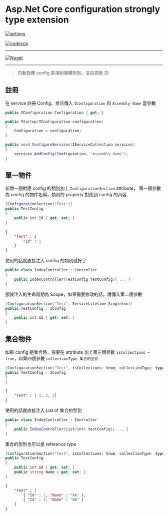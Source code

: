 # Asp.Net Core configuration strongly type extension

[![actions](https://github.com/cashwu/Cashwu.AspNetCore.Configuration/workflows/.NET%20Core/badge.svg?branch=master)](https://github.com/cashwu/Cashwu.AspNetCore.Configuration/actions)

[![codecov](https://codecov.io/gh/cashwu/Cashwu.AspNetCore.Configuration/branch/master/graph/badge.svg)](https://codecov.io/gh/cashwu/Cashwu.AspNetCore.Configuration)

---

[![Nuget](https://img.shields.io/badge/Nuget-Cashwu.AspnetCore.Configuration-blue.svg)](https://www.nuget.org/packages/Cashwu.AspnetCore.Configuration)

---

> 自動對應 config 區塊到實體型別，並註冊到 DI

## 註冊

在 service 註冊 Config，並且傳入 `IConfiguration` 和 `Assembly Name` 當參數

```csharp
public IConfiguration Configuration { get; }

public Startup(IConfiguration configuration)
{
    Configuration = configuration;
}

public void ConfigureServices(IServiceCollection services)
{
    services.AddConfig(Configuration, "Assembly Name");
}
```

## 單一物件

新增一個對應 config 的類別加上 `ConfigurationSection` attribute，
第一個參數為 config 的物件名稱，類別的 property 對應到 config 的內容

```csharp
[ConfigurationSection("Test")]
public TestConfig
{
    public int Id { get; set; }
}
```

```json
{
    "Test" : {
        "Id" : 1
    }
}
```

使用的話就直接注入 config 的類別就好了

```csharp
public class IndexController : Controller
{
    public IndexController(TestConfig testConfig){ ... }
}   
```

預設注入的生命周期為 Scope，如果需要修改的話，請傳入第二個參數 

```csharp
[ConfigurationSection("Test", ServiceLifetime.Singleton)]
public TestConfig : IConfig
{
    public int Id { get; set; }
}
```

## 集合物件

如果 config 是集合時，需要在 attribute 加上第三個參數 `isCollections = true`，和第四個參數 `collectionType 集合的型別`

```csharp
[ConfigurationSection("Test", isCollections: true, collectionType: typeof(int)))]
public TestConfig : IConfig
{
}
```

```json
{
    "Test" : [ 1, 2, 3]
}
```

使用的話就直接注入 List of 集合的型別 

```csharp
public class IndexController : Controller
{
    public IndexController(List<int> testConfig){ ... }
}   
```

集合的型別也可以是 reference type

```csharp
[ConfigurationSection("Test", isCollections: true, collectionType: typeof(TestConfig)))]
public TestConfig
{
    public int Id { get; set; }
    public string Name { get; set; }
}
```

```json
{
    "Test" : [
        { "Id" : 1, "Name" : "AA" },
        { "Id" : 2, "Name" : "BB" }
    ]
}
```
